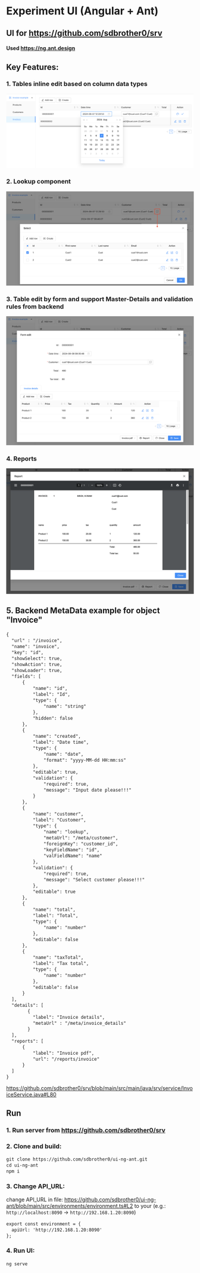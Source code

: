 # Experiment UI (Angular + Ant)
## UI for https://github.com/sdbrother0/srv

#### Used https://ng.ant.design

## Key Features:

### 1. Tables inline edit based on column data types 
![inline-edit.png](img%2Finline-edit.png)

### 2. Lookup component
![lookup.png](img%2Flookup.png)

### 3. Table edit by form and support Master-Details and validation rules from backend
![master-details.png](img%2Fmaster-details.png)

### 4. Reports
![rep.png](img%2Frep.png)

## 5. Backend MetaData example for object "Invoice"

```
{
  "url" : "/invoice",
  "name": "invoice",
  "key": "id",
  "showSelect": true,
  "showAction": true,
  "showLoader": true,
  "fields": [
      {
          "name": "id",
          "label": "Id",
          "type": {
              "name": "string"
          },
          "hidden": false
      },
      {
          "name": "created",
          "label": "Date time",
          "type": {
              "name": "date",
              "format": "yyyy-MM-dd HH:mm:ss"
          },
          "editable": true,
          "validation": {
              "required": true,
              "message": "Input date please!!!"
          }
      },
      {
          "name": "customer",
          "label": "Customer",
          "type": {
              "name": "lookup",
              "metaUrl": "/meta/customer",
              "foreignKey": "customer_id",
              "keyFieldName": "id",
              "valFieldName": "name"
          },
          "validation": {
              "required": true,
              "message": "Select customer please!!!"
          },
          "editable": true
      },
      {
          "name": "total",
          "label": "Total",
          "type": {
              "name": "number"
          },
          "editable": false
      },
      {
          "name": "taxTotal",
          "label": "Tax total",
          "type": {
              "name": "number"
          },
          "editable": false
      }
  ],
  "details": [
        {
          "label": "Invoice details",
          "metaUrl" : "/meta/invoice_details"
        }
  ],
  "reports": [
      {
          "label": "Invoice pdf",
          "url": "/reports/invoice"
      }
  ]
}
```
https://github.com/sdbrother0/srv/blob/main/src/main/java/srv/service/InvoiceService.java#L80

## Run

### 1. Run server from https://github.com/sdbrother0/srv

### 2. Clone and build:

```
git clone https://github.com/sdbrother0/ui-ng-ant.git
cd ui-ng-ant
npm i
```

### 3. Change API_URL:

change API_URL in file: https://github.com/sdbrother0/ui-ng-ant/blob/main/src/environments/environment.ts#L2 to your
(e.g.: `http://localhost:8090` -> `http://192.168.1.20:8090`)
```
export const environment = {
  apiUrl: 'http://192.168.1.20:8090'
};
```

### 4. Run UI:
```
ng serve
```
